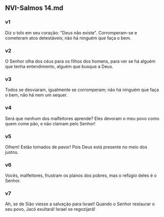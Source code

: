 ## NVI-Salmos 14.md
### v1
 Diz o tolo em seu coração: "Deus não existe". Corromperam-se e cometeram atos detestáveis; não há ninguém que faça o bem.
### v2
 O Senhor olha dos céus para os filhos dos homens, para ver se há alguém que tenha entendimento, alguém que busque a Deus.
### v3
 Todos se desviaram, igualmente se corromperam; não há ninguém que faça o bem, não há nem um sequer.
### v4
 Será que nenhum dos malfeitores aprende? Eles devoram o meu povo como quem come pão, e não clamam pelo Senhor!
### v5
 Olhem! Estão tomados de pavor! Pois Deus está presente no meio dos justos.
### v6
 Vocês, malfeitores, frustram os planos dos pobres, mas o refúgio deles é o Senhor.
### v7
 Ah, se de Sião viesse a salvação para Israel! Quando o Senhor restaurar o seu povo, Jacó exultará! Israel se regozijará!
